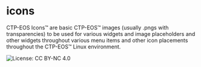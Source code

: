 # icons
CTP-EOS Icons™ are basic CTP-EOS™ images (usually .pngs with transparencies) to be used for various widgets and image placeholders and other widgets throughout various menu items and other icon placements throughout the CTP-EOS™ Linux environment.

![License: CC BY-NC 4.0](https://img.shields.io/badge/License-CC%20BY--NC%204.0-lightgrey.svg)
